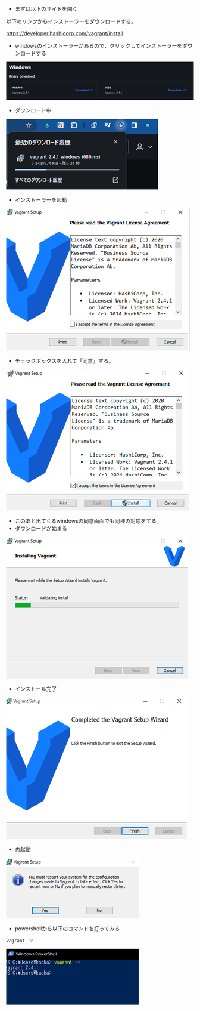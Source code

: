 



- まずは以下のサイトを開く

以下のリンクからインストーラーをダウンロードする。

https://developer.hashicorp.com/vagrant/install

- windowsのインストーラーがあるので、クリックしてインストーラーをダウンロードする

<img src="https://github.com/minegishirei/store/blob/main/vagrant/install/1vagrant_web_windows.png?raw=true">


- ダウンロード中...

<img src="https://github.com/minegishirei/store/blob/main/vagrant/install/2vagrant_downloading.png?raw=true">


- インストーラーを起動

<img src="https://github.com/minegishirei/store/blob/main/vagrant/install/3vagrant_installed.png?raw=true">


- チェックボックスを入れて「同意」する。

<img src="https://github.com/minegishirei/store/blob/main/vagrant/install/4vagrant_agree.png?raw=true">

- このあと出てくるwindowsの同意画面でも同様の対応をする。
- ダウンロードが始まる

<img src="https://github.com/minegishirei/store/blob/main/vagrant/install/5vagrant_donloading.png?raw=true">

- インストール完了

<img src="https://github.com/minegishirei/store/blob/main/vagrant/install/6installed.png?raw=true">

- 再起動

<img src="https://github.com/minegishirei/store/blob/main/vagrant/install/7restart.png?raw=true">

- powershellから以下のコマンドを打ってみる

```sh
vagrant -v
```

<img src="https://github.com/minegishirei/store/blob/main/vagrant/install/8powershell.png?raw=true">




